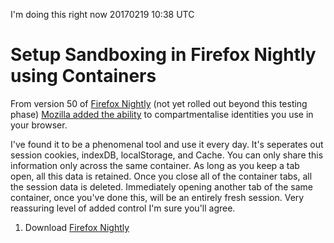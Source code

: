 I'm doing this right now 20170219 10:38 UTC

# Setup Sandboxing in Firefox Nightly using Containers

From version 50 of [Firefox Nightly](https://www.mozilla.org/en-US/firefox/channel/desktop/) (not yet rolled out beyond this testing phase) [Mozilla added the ability](https://blog.mozilla.org/tanvi/2016/06/16/contextual-identities-on-the-web/) to compartmentalise identities you use in your browser.

I've found it to be a phenomenal tool and use it every day. It's seperates out session cookies, indexDB, localStorage, and Cache. You can only share this information only across the same container. As long as you keep a tab open, all this data is retained. Once you close all of the container tabs, all the session data is deleted. Immediately opening another tab of the same container, once you've done this, will be an entirely fresh session. Very reassuring level of added control I'm sure you'll agree.

1. Download [Firefox Nightly](https://www.mozilla.org/en-US/firefox/channel/desktop/)
